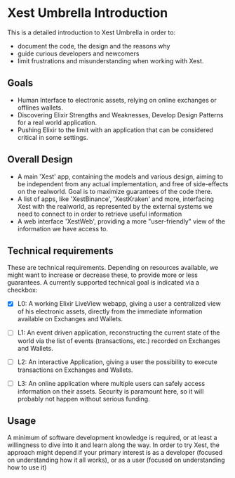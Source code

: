 # Xest Umbrella Introduction

This is a detailed introduction to Xest Umbrella in order to:
- document the code, the design and the reasons why
- guide curious developers and newcomers
- limit frustrations and misunderstanding when working with Xest.

## Goals

- Human Interface to electronic assets, relying on online exchanges or offlines wallets.
- Discovering Elixir Strengths and Weaknesses, Develop Design Patterns for a real world application.
- Pushing Elixir to the limit with an application that can be considered critical in some settings.

## Overall Design

- A main 'Xest' app, containing the models and various design, aiming to be independent from any actual implementation, 
  and free of side-effects on the realworld. Goal is to maximize guarantees of the code there.
- A list of apps, like 'XestBinance', 'XestKraken' and more, interfacing Xest with the realworld, 
  as represented by the external systems we need to connect to in order to retrieve useful information
- A web interface 'XestWeb', providing a more "user-friendly" view of the information we have access to.

## Technical requirements

These are technical requirements.
Depending on resources available, we might want to increase or decrease these, to provide more or less guarantees.
A currently supported technical goal is indicated via a checkbox:

- [X] L0: A working Elixir LiveView webapp, giving a user a centralized view of his electronic assets, directly from the immediate information available on Exchanges and Wallets.
- [ ] L1: An event driven application, reconstructing the current state of the world via the list of events (transactions, etc.) recorded on Exchanges and Wallets.
- [ ] L2: An interactive Application, giving a user the possibility to execute transactions on Exchanges and Wallets.
- [ ] L3: An online application where multiple users can safely access information on their assets. Security is paramount here, so it will probably not happen without serious funding.


## Usage

A minimum of software development knowledge is required, or at least a willingness to dive into it and learn along the way.
In order to try Xest, the approach might depend if your primary interest is as a developer (focused on understanding how it all works), or as a user (focused on understanding how to use it)

